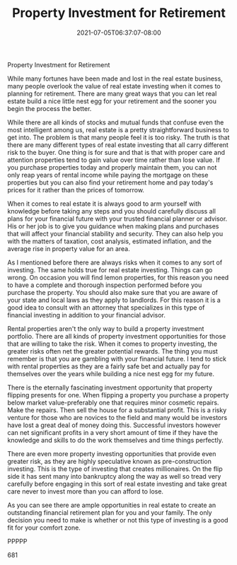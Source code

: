 ﻿---
title: "Property Investment for Retirement"
date: 2021-07-05T06:37:07-08:00
description: "Retirement Planning Tips for Web Success"
featured_image: "/images/Retirement Planning.jpg"
tags: ["Retirement Planning"]
---

Property Investment for Retirement

While many fortunes have been made and lost in the real estate business, many people overlook the value of real estate investing when it comes to planning for retirement. There are many great ways that you can let real estate build a nice little nest egg for your retirement and the sooner you begin the process the better. 

While there are all kinds of stocks and mutual funds that confuse even the most intelligent among us, real estate is a pretty straightforward business to get into. The problem is that many people feel it is too risky. The truth is that there are many different types of real estate investing that all carry different risk to the buyer. One thing is for sure and that is that with proper care and attention properties tend to gain value over time rather than lose value. If you purchase properties today and properly maintain them, you can not only reap years of rental income while paying the mortgage on these properties but you can also find your retirement home and pay today's prices for it rather than the prices of tomorrow.

When it comes to real estate it is always good to arm yourself with knowledge before taking any steps and you should carefully discuss all plans for your financial future with your trusted financial planner or advisor. His or her job is to give you guidance when making plans and purchases that will affect your financial stability and security. They can also help you with the matters of taxation, cost analysis, estimated inflation, and the average rise in property value for an area. 

As I mentioned before there are always risks when it comes to any sort of investing. The same holds true for real estate investing. Things can go wrong. On occasion you will find lemon properties, for this reason you need to have a complete and thorough inspection performed before you purchase the property. You should also make sure that you are aware of your state and local laws as they apply to landlords. For this reason it is a good idea to consult with an attorney that specializes in this type of financial investing in addition to your financial advisor.

Rental properties aren't the only way to build a property investment portfolio. There are all kinds of property investment opportunities for those that are willing to take the risk. When it comes to property investing, the greater risks often net the greater potential rewards. The thing you must remember is that you are gambling with your financial future. I tend to stick with rental properties as they are a fairly safe bet and actually pay for themselves over the years while building a nice nest egg for my future.

There is the eternally fascinating investment opportunity that property flipping presents for one. When flipping a property you purchase a property below market value-preferably one that requires minor cosmetic repairs. Make the repairs. Then sell the house for a substantial profit. This is a risky venture for those who are novices to the field and many would be investors have lost a great deal of money doing this. Successful investors however can net significant profits in a very short amount of time if they have the knowledge and skills to do the work themselves and time things perfectly. 

There are even more property investing opportunities that provide even greater risk, as they are highly speculative known as pre-construction investing. This is the type of investing that creates millionaires. On the flip side it has sent many into bankruptcy along the way as well so tread very carefully before engaging in this sort of real estate investing and take great care never to invest more than you can afford to lose.

As you can see there are ample opportunities in real estate to create an outstanding financial retirement plan for you and your family. The only decision you need to make is whether or not this type of investing is a good fit for your comfort zone.

PPPPP

681

